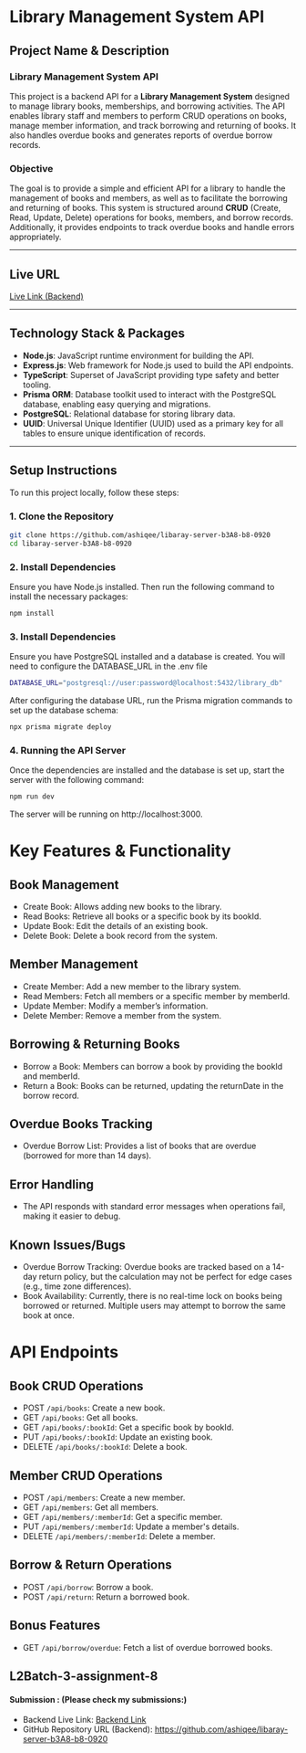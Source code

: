 # Library Management System API

## Project Name & Description

### **Library Management System API**
This project is a backend API for a **Library Management System** designed to manage library books, memberships, and borrowing activities. The API enables library staff and members to perform CRUD operations on books, manage member information, and track borrowing and returning of books. It also handles overdue books and generates reports of overdue borrow records.

### **Objective**
The goal is to provide a simple and efficient API for a library to handle the management of books and members, as well as to facilitate the borrowing and returning of books. This system is structured around **CRUD** (Create, Read, Update, Delete) operations for books, members, and borrow records. Additionally, it provides endpoints to track overdue books and handle errors appropriately.

---

## Live URL
[Live Link (Backend)](https://libaray-server-b3-a8-b8-0920.vercel.app)

---

## Technology Stack & Packages

- **Node.js**: JavaScript runtime environment for building the API.
- **Express.js**: Web framework for Node.js used to build the API endpoints.
- **TypeScript**: Superset of JavaScript providing type safety and better tooling.
- **Prisma ORM**: Database toolkit used to interact with the PostgreSQL database, enabling easy querying and migrations.
- **PostgreSQL**: Relational database for storing library data.
- **UUID**: Universal Unique Identifier (UUID) used as a primary key for all tables to ensure unique identification of records.

---

## Setup Instructions

To run this project locally, follow these steps:

### 1. Clone the Repository

```bash
git clone https://github.com/ashiqee/libaray-server-b3A8-b8-0920
cd libaray-server-b3A8-b8-0920
```


### 2. Install Dependencies

Ensure you have Node.js installed. Then run the following command to install the necessary packages:
```bash
npm install
```


### 3. Install Dependencies
Ensure you have PostgreSQL installed and a database is created. You will need to configure the DATABASE_URL in the .env file
```bash
DATABASE_URL="postgresql://user:password@localhost:5432/library_db"
```

After configuring the database URL, run the Prisma migration commands to set up the database schema:

```bash
npx prisma migrate deploy
```

### 4. Running the API Server
Once the dependencies are installed and the database is set up, start the server with the following command:
```bash
npm run dev
```

The server will be running on http://localhost:3000.

# Key Features & Functionality

## Book Management
- Create Book: Allows adding new books to the library.
- Read Books: Retrieve all books or a specific book by its bookId.
- Update Book: Edit the details of an existing book.
- Delete Book: Delete a book record from the system.

## Member Management
- Create Member: Add a new member to the library system.
- Read Members: Fetch all members or a specific member by memberId.
- Update Member: Modify a member’s information.
- Delete Member: Remove a member from the system.

## Borrowing & Returning Books
- Borrow a Book: Members can borrow a book by providing the bookId and memberId.
- Return a Book: Books can be returned, updating the returnDate in the borrow record.
## Overdue Books Tracking
- Overdue Borrow List: Provides a list of books that are overdue (borrowed for more than 14 days).
## Error Handling
- The API responds with standard error messages when operations fail, making it easier to debug.


## Known Issues/Bugs
- Overdue Borrow Tracking: Overdue books are tracked based on a 14-day return policy, but the calculation may not be perfect for edge cases (e.g., time zone differences).
- Book Availability: Currently, there is no real-time lock on books being borrowed or returned. Multiple users may attempt to borrow the same book at once.


# API Endpoints
## Book CRUD Operations
- POST  `/api/books`: Create a new book.
- GET   `/api/books`: Get all books.
- GET   `/api/books/:bookId`: Get a specific book by bookId.
- PUT   `/api/books/:bookId`: Update an existing book.
- DELETE `/api/books/:bookId`: Delete a book.
## Member CRUD Operations
- POST `/api/members`: Create a new member.
- GET `/api/members`: Get all members.
- GET `/api/members/:memberId`: Get a specific member.
- PUT `/api/members/:memberId`: Update a member's details.
- DELETE `/api/members/:memberId`: Delete a member.
## Borrow & Return Operations
- POST `/api/borrow`: Borrow a book.
- POST `/api/return`: Return a borrowed book.
## Bonus Features
- GET `/api/borrow/overdue`: Fetch a list of overdue borrowed books.


## L2Batch-3-assignment-8
#### Submission : (Please check my submissions:)



- Backend Live Link: [Backend Link](https://libaray-server-b3-a8-b8-0920.vercel.app)
- GitHub Repository URL (Backend): https://github.com/ashiqee/libaray-server-b3A8-b8-0920